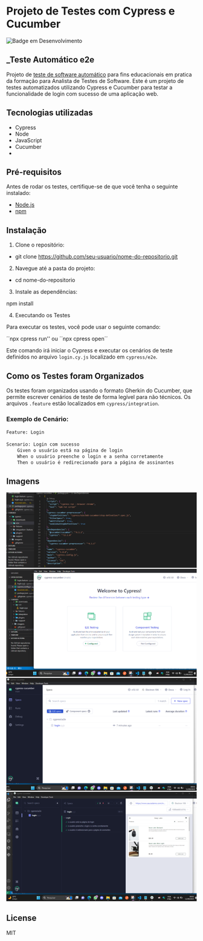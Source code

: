 # Projeto de Testes com Cypress e Cucumber

![Badge em Desenvolvimento](http://img.shields.io/static/v1?label=STATUS&message=%20Em%20desenvolvimento&color=GREEN&style=for-the-badge)

## _Teste Automático e2e

Projeto de [teste de software automático](https://github.com/ancgci/Cypress-diretoaoponto) para fins educacionais em pratica da formação para Analista de Testes de Software. 
Este é um projeto de testes automatizados utilizando Cypress e Cucumber para testar a funcionalidade de login com sucesso de uma aplicação web.

## Tecnologias utilizadas

- Cypress
- Node
- JavaScript
- Cucumber
- 

## Pré-requisitos

Antes de rodar os testes, certifique-se de que você tenha o seguinte instalado:

- [Node.js](https://nodejs.org/)
- [npm](https://www.npmjs.com/) 

## Instalação

1. Clone o repositório: 

- git clone https://github.com/seu-usuario/nome-do-repositorio.git


2. Navegue até a pasta do projeto:

- cd nome-do-repositorio

3. Instale as dependências:

npm install

4. Executando os Testes

Para executar os testes, você pode usar o seguinte comando:

´´npx cpress run'' ou ´´npx cpress open´´

Este comando irá iniciar o Cypress e executar os cenários de teste definidos no arquivo `login.cy.js` localizado em `cypress/e2e`.

## Como os Testes foram Organizados

Os testes foram organizados usando o formato Gherkin do Cucumber, que permite escrever cenários de teste de forma legível para não técnicos. Os arquivos `.feature` estão localizados em `cypress/integration`.

### Exemplo de Cenário:

```gherkin
Feature: Login

Scenario: Login com sucesso
    Given o usuário está na página de login
    When o usuário preenche o login e a senha corretamente
    Then o usuário é redirecionado para a página de assinantes

```

## Imagens 

![1](https://github.com/ancgci/cypress-cucumber/blob/main/imagens/1.png)
![2](https://github.com/ancgci/cypress-cucumber/blob/main/imagens/2.png)
![3](https://github.com/ancgci/cypress-cucumber/blob/main/imagens/3.png)
![4](https://github.com/ancgci/cypress-cucumber/blob/main/imagens/4.png)

## License

MIT
